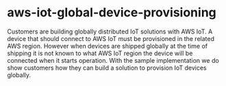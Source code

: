 # aws-iot-global-device-provisioning
Customers are building globally distributed IoT solutions with AWS IoT. A device that should connect to AWS IoT must be provisioned in the related AWS region. However when devices are shipped globally at the time of shipping it is not known to what AWS IoT region the device will be connected when it starts operation. With the sample implementation we do show customers how they can build a solution to provision IoT devices globally.
